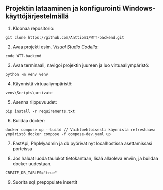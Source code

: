 ## Projektin lataaminen ja konfigurointi Windows-käyttöjärjestelmällä
1. Kloonaa repositorio:
```
git clone https://github.com/Anttiom1/WTT-backend.git
```
2. Avaa projekti esim. *Visual Studio Codella*:
```
code WTT-backend
```
3. Avaa terminaali, navigoi projektin juureen ja luo virtuaaliympäristö:
```
python -m venv venv
```
4. Käynnistä virtuaaliympäristö:
```
venv\Scripts\activate
```
5. Asenna riippuvuudet:
```
pip install -r requirements.txt
```
6. Buildaa docker:
```
docker compose up --build // Vaihtoehtoisesti käynnistä refreshaava ympäristö docker compose -f compose-dev.yaml up 
```
7. FastApi, PhpMyadmin ja db pyörivät nyt localhostissa asettamissasi porteissa

8. Jos haluat luoda taulukot tietokantaan, lisää allaoleva enviin, ja buildaa docker uudestaan.
```
CREATE_DB_TABLES="true"
```
9. Suorita sql_prepopulate insertit
